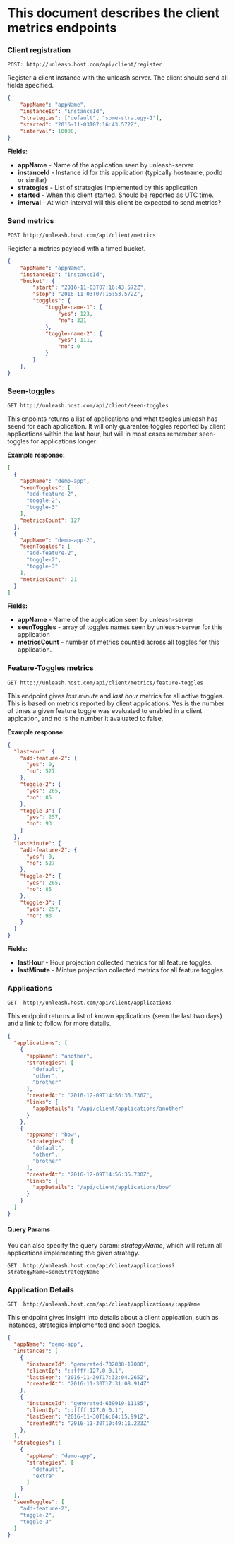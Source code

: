 # This document describes the client metrics endpoints

### Client registration

`POST: http://unleash.host.com/api/client/register`

Register a client instance with the unleash server. The client should send all fields specified. 

```json
{
    "appName": "appName",
    "instanceId": "instanceId",
    "strategies": ["default", "some-strategy-1"],
    "started": "2016-11-03T07:16:43.572Z",
    "interval": 10000,
}
```


**Fields:**

* **appName** - Name of the application seen by unleash-server
* **instanceId** - Instance id for this application (typically hostname, podId or similar)
* **strategies** - List of strategies implemented by this application
* **started** - When this client started. Should be reported as UTC time.
* **interval** - At wich interval will this client be expected to send metrics? 

### Send metrics

`POST http://unleash.host.com/api/client/metrics`

Register a metrics payload with a timed bucket. 

```json
{
    "appName": "appName",
    "instanceId": "instanceId",
    "bucket": {
        "start": "2016-11-03T07:16:43.572Z",
        "stop": "2016-11-03T07:16:53.572Z",
        "toggles": {
            "toggle-name-1": {
                "yes": 123,
                "no": 321
            },
            "toggle-name-2": {
                "yes": 111,
                "no": 0
            }
        }
    },
}
```


### Seen-toggles

`GET http://unleash.host.com/api/client/seen-toggles`

This enpoints returns a list of applications and what toogles 
unleash has seend for each application. It will only guarantee 
toggles reported by client applications within the last hour, but
will in most cases remember seen-toggles for applications longer

**Example response:** 

```json
[
  {
    "appName": "demo-app",
    "seenToggles": [
      "add-feature-2",
      "toggle-2",
      "toggle-3"
    ],
    "metricsCount": 127
  },
  {
    "appName": "demo-app-2",
    "seenToggles": [
      "add-feature-2",
      "toggle-2",
      "toggle-3"
    ],
    "metricsCount": 21
  }
]
```

**Fields:**

* **appName** - Name of the application seen by unleash-server
* **seenToggles** - array of toggles names seen by unleash-server for this application
* **metricsCount** - number of metrics counted across all toggles for this application.  


### Feature-Toggles metrics

`GET http://unleash.host.com/api/client/metrics/feature-toggles`

This endpoint gives _last minute_ and _last hour_ metrics for all active toggles. This is based on 
metrics reported by client applications. Yes is the number of times a given feature toggle 
was evaluated to enabled in a client applcation, and no is the number it avaluated to false. 



**Example response:** 

```json
{
  "lastHour": {
    "add-feature-2": {
      "yes": 0,
      "no": 527
    },
    "toggle-2": {
      "yes": 265,
      "no": 85
    },
    "toggle-3": {
      "yes": 257,
      "no": 93
    }
  },
  "lastMinute": {
    "add-feature-2": {
      "yes": 0,
      "no": 527
    },
    "toggle-2": {
      "yes": 265,
      "no": 85
    },
    "toggle-3": {
      "yes": 257,
      "no": 93
    }
  }
}
```

**Fields:**

* **lastHour** - Hour projection collected metrics for all feature toggles. 
* **lastMinute** - Mintue projection collected metrics for all feature toggles. 


### Applications

`GET  http://unleash.host.com/api/client/applications`

This endpoint returns a list of known applications (seen the last two days) and 
a link to follow for more datails.  


```json
{
  "applications": [
    {
      "appName": "another",
      "strategies": [
        "default",
        "other",
        "brother"
      ],
      "createdAt": "2016-12-09T14:56:36.730Z",
      "links": {
        "appDetails": "/api/client/applications/another"
      }
    },
    {
      "appName": "bow",
      "strategies": [
        "default",
        "other",
        "brother"
      ],
      "createdAt": "2016-12-09T14:56:36.730Z",
      "links": {
        "appDetails": "/api/client/applications/bow"
      }
    }
  ]
}
```

#### Query Params
You can also specify the query param: _strategyName_, which will return all applications 
implementing the given strategy.

`GET  http://unleash.host.com/api/client/applications?strategyName=someStrategyName`




### Application Details

`GET  http://unleash.host.com/api/client/applications/:appName`

This endpoint gives insight into details about a client applcation, such as instances, 
strategies implemented and seen toogles. 




```json
{
  "appName": "demo-app",
  "instances": [
    {
      "instanceId": "generated-732038-17080",
      "clientIp": "::ffff:127.0.0.1",
      "lastSeen": "2016-11-30T17:32:04.265Z",
      "createdAt": "2016-11-30T17:31:08.914Z"
    },
    {
      "instanceId": "generated-639919-11185",
      "clientIp": "::ffff:127.0.0.1",
      "lastSeen": "2016-11-30T16:04:15.991Z",
      "createdAt": "2016-11-30T10:49:11.223Z"
    },
  ],
  "strategies": [
    {
      "appName": "demo-app",
      "strategies": [
        "default",
        "extra"
      ]
    }
  ],
  "seenToggles": [
    "add-feature-2",
    "toggle-2",
    "toggle-3"
  ]
}
```